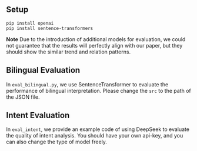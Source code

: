 ## Setup
```
pip install openai
pip install sentence-transformers
```

**Note** Due to the introduction of additional models for evaluation, we could not guarantee that the results will perfectly align with our paper, but they should show the similar trend and relation patterns.

## Bilingual Evaluation
In ``eval_bilingual.py``, we use SentenceTransformer to evaluate the performance of bilingual interpretation. Please change the ``src`` to the path of the JSON file.

## Intent Evaluation
In ``eval_intent``, we provide an example code of using DeepSeek to evaluate the quality of intent analysis. You should have your own api-key, and you can also change the type of model freely.
